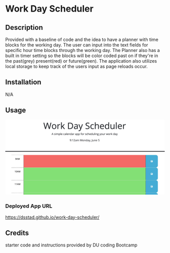 # Work Day Scheduler

## Description

Provided with a baseline of code and the idea to have a planner with time blocks for the working day. The user can input into the text fields for specific hour time blocks through the working day. The Planner also has a built in timer setting so the blocks will be color coded past on if they're in the past(grey) present(red) or future(green). The application also utilizes local storage to keep track of the users input as page reloads occur. 

## Installation

N/A

## Usage

![alt screenshot of the work day scheduler](./assets/images/workday-schedule-screenshot.jpg)

### Deployed App URL

https://dsstad.github.io/work-day-scheduler/

## Credits 

starter code and instructions provided by DU coding Bootcamp

